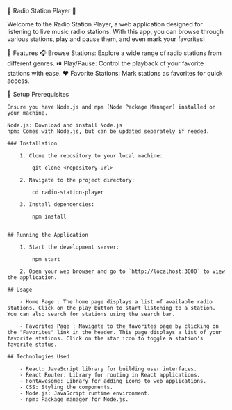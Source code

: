 🎵 Radio Station Player 🎵
 
 

Welcome to the Radio Station Player, a web application designed for listening to live music radio stations. With this app, you can browse through various stations, play and pause them, and even mark your favorites!

🌟 Features
    🎧 Browse Stations: Explore a wide range of radio stations from different genres.
    ⏯️ Play/Pause: Control the playback of your favorite stations with ease.
    ❤️ Favorite Stations: Mark stations as favorites for quick access.


🚀 Setup
    Prerequisites
    
    Ensure you have Node.js and npm (Node Package Manager) installed on your machine.

    Node.js: Download and install Node.js
    npm: Comes with Node.js, but can be updated separately if needed.
    
    ### Installation

        1. Clone the repository to your local machine:

            git clone <repository-url>

        2. Navigate to the project directory:

            cd radio-station-player
        
        3. Install dependencies:

            npm install


    ## Running the Application

        1. Start the development server:

            npm start

        2. Open your web browser and go to `http://localhost:3000` to view the application.

    ## Usage

        - Home Page : The home page displays a list of available radio stations. Click on the play button to start listening to a station. You can also search for stations using the search bar.

        - Favorites Page : Navigate to the favorites page by clicking on the "Favorites" link in the header. This page displays a list of your favorite stations. Click on the star icon to toggle a station's favorite status.

    ## Technologies Used

        - React: JavaScript library for building user interfaces.
        - React Router: Library for routing in React applications.
        - FontAwesome: Library for adding icons to web applications.
        - CSS: Styling the components.
        - Node.js: JavaScript runtime environment.
        - npm: Package manager for Node.js.




